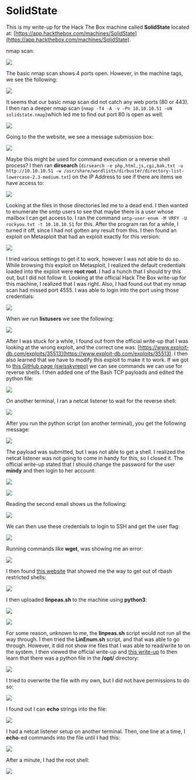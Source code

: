 # SolidState

This is my write-up for the Hack The Box machine called **SolidState** located at: [https://app.hackthebox.com/machines/SolidState](https://app.hackthebox.com/machines/SolidState).

nmap scan:

![](<../../.gitbook/assets/image (357).png>)

The basic nmap scan shows 4 ports open. However, in the machine tags, we see the following:

![](<../../.gitbook/assets/image (336) (1).png>)

It seems that our basic nmap scan did not catch any web ports (80 or 443). I then ran a deeper nmap scan (`nmap -T4 -A -v -Pn 10.10.10.51 -oN solidstate.nmap`)which led me to find out port 80 is open as well:

![](<../../.gitbook/assets/image (361).png>)

Going to the the website, we see a message submission box:

![](<../../.gitbook/assets/image (350) (1).png>)

Maybe this might be used for command execution or a reverse shell process? I then ran **dirsearch** (`dirsearch -e php,html,js,cgi,bak,txt -u http://10.10.10.51 -w /usr/share/wordlists/dirbuster/directory-list-lowercase-2.3-medium.txt`) on the IP Address to see if there are items we have access to:

![](<../../.gitbook/assets/image (358).png>)

Looking at the files in those directories led me to a dead end. I then wanted to enumerate the smtp users to see that maybe there is a user whose mailbox I can get access to. I ran the command `smtp-user-enum -M VRFY -U rockyou.txt -t 10.10.10.51` for this. After the program ran for a while, I turned it off, since I had not gotten any result from this. I then found an exploit on Metasploit that had an exploit exactly for this version:

![](<../../.gitbook/assets/image (344) (1).png>)

I tried various settings to get it to work, however I was not able to do so. While browsing this exploit on Metasploit, I realized the default credentials loaded into the exploit were **root**:**root**. I had a hunch that I should try this out, but I did not follow it. Looking at the official Hack The Box write-up for this machine, I realized that I was right. Also, I had found out that my nmap scan had missed port 4555. I was able to login into the port using those credentials:

![](<../../.gitbook/assets/image (354).png>)

When we run **listusers** we see the following:

![](<../../.gitbook/assets/image (362).png>)

After I was stuck for a while, I found out from the official write-up that I was looking at the wrong exploit, and the correct one was: [https://www.exploit-db.com/exploits/35513](https://www.exploit-db.com/exploits/35513). I then also learned that we have to modify this exploit to make it to work. If we got to [this GitHub page (swisskyrepo)](https://github.com/swisskyrepo/PayloadsAllTheThings/blob/master/Methodology%20and%20Resources/Reverse%20Shell%20Cheatsheet.md#bash-tcp) we can see commands we can use for reverse shells. I then added one of the Bash TCP payloads and edited the python file:

![](<../../.gitbook/assets/image (346) (1).png>)

On another terminal, I ran a netcat listener to wait for the reverse shell:

![](<../../.gitbook/assets/image (342) (1).png>)

After you run the python script (on another terminal), you get the following message:

![](<../../.gitbook/assets/image (338).png>)

The payload was submitted, but I was not able to get a shell. I realized the netcat listener was not going to come in handy for this, so I closed it. The official write-up stated that I should change the password for the user **mindy** and then login to her account:

![](<../../.gitbook/assets/image (340).png>)

![](<../../.gitbook/assets/image (343) (1).png>)

Reading the second email shows us the following:

![](<../../.gitbook/assets/image (347) (1).png>)

We can then use these credentials to login to SSH and get the user flag:

![](<../../.gitbook/assets/image (341) (1).png>)

Running commands like **wget**, was showing me an error:

![](<../../.gitbook/assets/image (337).png>)

I then found [this website](https://www.hacknos.com/rbash-escape-rbash-restricted-shell-escape/) that showed me the way to get out of rbash restricted shells:

![](<../../.gitbook/assets/image (364).png>)

I then uploaded **linpeas.sh** to the machine using **python3**:

![](<../../.gitbook/assets/image (365).png>)

![](<../../.gitbook/assets/image (332).png>)

For some reason, unknown to me, the **linpeas.sh** script would not run all the way through. I then tried the **LinEnum.sh** script, and that was able to go through. However, it did not show me files that I was able to read/write to on the system. I then viewed the official write-up and [this write-up](https://0xdf.gitlab.io/2020/04/30/htb-solidstate.html) to then learn that there was a python file in the **/opt/** directory:

![](<../../.gitbook/assets/image (334) (1).png>)

I tried to overwrite the file with my own, but I did not have permissions to do so:

![](<../../.gitbook/assets/image (363) (1).png>)

I found out I can **echo** strings into the file:

![](<../../.gitbook/assets/image (359).png>)

I had a netcat listener setup on another terminal. Then, one line at a time, I **echo**-ed commands into the file until I had this:

![](<../../.gitbook/assets/image (360).png>)

After a minute, I had the root shell:

![](<../../.gitbook/assets/image (348) (1).png>)
